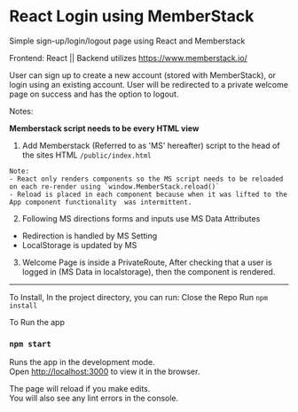 # React Login using MemberStack

Simple sign-up/login/logout page using React and Memberstack

Frontend: React || Backend utilizes https://www.memberstack.io/

User can sign up to create a new account (stored with MemberStack), or login using an existing account.
User will be redirected to a private welcome page on success and has the option to logout.

Notes:

**Memberstack script needs to be every HTML view**

1. Add Memberstack (Referred to as 'MS' hereafter) script to the head of the sites HTML `/public/index.html`

```
Note:
- React only renders components so the MS script needs to be reloaded on each re-render using `window.MemberStack.reload()`
- Reload is placed in each component because when it was lifted to the App component functionality  was intermittent.
```

2. Following MS directions forms and inputs use MS Data Attributes

- Redirection is handled by MS Setting
- LocalStorage is updated by MS

3. Welcome Page is inside a PrivateRoute, After checking that a user is logged in (MS Data in localstorage), then the component is rendered.

---

To Install, In the project directory, you can run:
Close the Repo
Run `npm install`

To Run the app

### `npm start`

Runs the app in the development mode.\
Open [http://localhost:3000](http://localhost:3000) to view it in the browser.

The page will reload if you make edits.\
You will also see any lint errors in the console.
